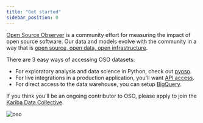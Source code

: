 ```yaml
---
title: "Get started"
sidebar_position: 0
---
```


[Open Source Observer](https://www.opensource.observer)
is a community effort for measuring the impact of open source software.
Our data and models evolve with the community in a way that is
[open source, open data, open infrastructure](../../blog/open-source-open-data-open-infra).

There are 3 easy ways of accessing OSO datasets:

- For exploratory analysis and data science in Python, check out [pyoso](./python.md).
- For live integrations in a production application, you'll want [API access](./api.mdx).
- For direct access to the data warehouse, you can setup [BigQuery](./bigquery.mdx).

If you think you'll be an ongoing contributor to OSO,
please apply to join the [Kariba Data Collective](https://www.kariba.network).

![oso](./triple-circle-oso.png)

